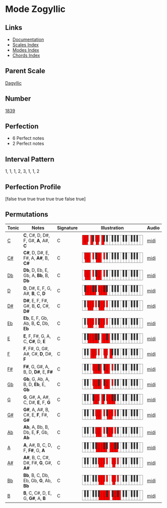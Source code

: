 # Mode Zogyllic

## Links

- [Documentation](index.md)
- [Scales Index](Scales.md)
- [Modes Index](Modes.md)
- [Chords Index](Chords.md)

## Parent Scale

[Dagyllic](ScaleDagyllic.md)

## Number

[1839](https://ianring.com/musictheory/scales/1839)

## Perfection

- 6 Perfect notes
- 2 Perfect notes

## Interval Pattern

1, 1, 1, 2, 3, 1, 1, 2

## Perfection Profile

[false true true true true true false true]

## Permutations

| Tonic | Notes | Signature | Illustration | Audio |
|-------|-------|-----------|--------------|-------|
| [C](ModeCNaturalZogyllic.md) | **C**, C#, D, D#, F, G#, **A**, A#, **C** | C | ![CNaturalZogyllic](ModeCNaturalZogyllic.png) | [midi](https://github.com/edipermadi/music/blob/main/docs/ModeCNaturalZogyllic.mid?raw=true) |
| [C#](ModeCSharpZogyllic.md) | **C#**, D, D#, E, F#, A, **A#**, B, **C#** | C | ![CSharpZogyllic](ModeCSharpZogyllic.png) | [midi](https://github.com/edipermadi/music/blob/main/docs/ModeCSharpZogyllic.mid?raw=true) |
| [Db](ModeDFlatZogyllic.md) | **Db**, D, Eb, E, Gb, A, **Bb**, B, **Db** | C | ![DFlatZogyllic](ModeDFlatZogyllic.png) | [midi](https://github.com/edipermadi/music/blob/main/docs/ModeDFlatZogyllic.mid?raw=true) |
| [D](ModeDNaturalZogyllic.md) | **D**, D#, E, F, G, A#, **B**, C, **D** | C | ![DNaturalZogyllic](ModeDNaturalZogyllic.png) | [midi](https://github.com/edipermadi/music/blob/main/docs/ModeDNaturalZogyllic.mid?raw=true) |
| [D#](ModeDSharpZogyllic.md) | **D#**, E, F, F#, G#, B, **C**, C#, **D#** | C | ![DSharpZogyllic](ModeDSharpZogyllic.png) | [midi](https://github.com/edipermadi/music/blob/main/docs/ModeDSharpZogyllic.mid?raw=true) |
| [Eb](ModeEFlatZogyllic.md) | **Eb**, E, F, Gb, Ab, B, **C**, Db, **Eb** | C | ![EFlatZogyllic](ModeEFlatZogyllic.png) | [midi](https://github.com/edipermadi/music/blob/main/docs/ModeEFlatZogyllic.mid?raw=true) |
| [E](ModeENaturalZogyllic.md) | **E**, F, F#, G, A, C, **C#**, D, **E** | C | ![ENaturalZogyllic](ModeENaturalZogyllic.png) | [midi](https://github.com/edipermadi/music/blob/main/docs/ModeENaturalZogyllic.mid?raw=true) |
| [F](ModeFNaturalZogyllic.md) | **F**, F#, G, G#, A#, C#, **D**, D#, **F** | C | ![FNaturalZogyllic](ModeFNaturalZogyllic.png) | [midi](https://github.com/edipermadi/music/blob/main/docs/ModeFNaturalZogyllic.mid?raw=true) |
| [F#](ModeFSharpZogyllic.md) | **F#**, G, G#, A, B, D, **D#**, E, **F#** | C | ![FSharpZogyllic](ModeFSharpZogyllic.png) | [midi](https://github.com/edipermadi/music/blob/main/docs/ModeFSharpZogyllic.mid?raw=true) |
| [Gb](ModeGFlatZogyllic.md) | **Gb**, G, Ab, A, B, D, **Eb**, E, **Gb** | C | ![GFlatZogyllic](ModeGFlatZogyllic.png) | [midi](https://github.com/edipermadi/music/blob/main/docs/ModeGFlatZogyllic.mid?raw=true) |
| [G](ModeGNaturalZogyllic.md) | **G**, G#, A, A#, C, D#, **E**, F, **G** | C | ![GNaturalZogyllic](ModeGNaturalZogyllic.png) | [midi](https://github.com/edipermadi/music/blob/main/docs/ModeGNaturalZogyllic.mid?raw=true) |
| [G#](ModeGSharpZogyllic.md) | **G#**, A, A#, B, C#, E, **F**, F#, **G#** | C | ![GSharpZogyllic](ModeGSharpZogyllic.png) | [midi](https://github.com/edipermadi/music/blob/main/docs/ModeGSharpZogyllic.mid?raw=true) |
| [Ab](ModeAFlatZogyllic.md) | **Ab**, A, Bb, B, Db, E, **F**, Gb, **Ab** | C | ![AFlatZogyllic](ModeAFlatZogyllic.png) | [midi](https://github.com/edipermadi/music/blob/main/docs/ModeAFlatZogyllic.mid?raw=true) |
| [A](ModeANaturalZogyllic.md) | **A**, A#, B, C, D, F, **F#**, G, **A** | C | ![ANaturalZogyllic](ModeANaturalZogyllic.png) | [midi](https://github.com/edipermadi/music/blob/main/docs/ModeANaturalZogyllic.mid?raw=true) |
| [A#](ModeASharpZogyllic.md) | **A#**, B, C, C#, D#, F#, **G**, G#, **A#** | C | ![ASharpZogyllic](ModeASharpZogyllic.png) | [midi](https://github.com/edipermadi/music/blob/main/docs/ModeASharpZogyllic.mid?raw=true) |
| [Bb](ModeBFlatZogyllic.md) | **Bb**, B, C, Db, Eb, Gb, **G**, Ab, **Bb** | C | ![BFlatZogyllic](ModeBFlatZogyllic.png) | [midi](https://github.com/edipermadi/music/blob/main/docs/ModeBFlatZogyllic.mid?raw=true) |
| [B](ModeBNaturalZogyllic.md) | **B**, C, C#, D, E, G, **G#**, A, **B** | C | ![BNaturalZogyllic](ModeBNaturalZogyllic.png) | [midi](https://github.com/edipermadi/music/blob/main/docs/ModeBNaturalZogyllic.mid?raw=true) |
